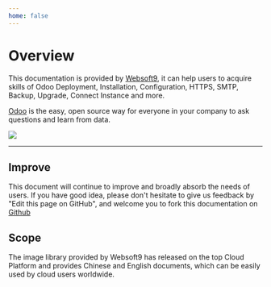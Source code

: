 ```yaml
---
home: false
---
```


# Overview

This documentation is provided by [Websoft9](https://www.websoft9.com/), it can help users to acquire skills of Odoo Deployment, Installation, Configuration, HTTPS, SMTP, Backup, Upgrade, Connect Instance and more.

[Odoo](https://www.metabase.com/) is the easy, open source way for everyone in your company to ask questions and learn from data.

![](https://libs.websoft9.com/Websoft9/DocsPicture/en/metabase/metabase-product-screenshot.png)

---

## Improve

This document will continue to improve and broadly absorb the needs of users. If you have good idea, please don't hesitate to give us feedback by "Edit this page on GitHub", and welcome you to fork this documentation on [Github](https://github.com/Websoft9/ansible-metabase)

## Scope

The image library provided by Websoft9 has released on the top Cloud Platform and provides Chinese and English documents, which can be easily used by cloud users worldwide.